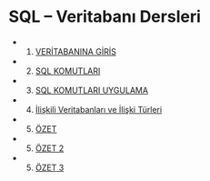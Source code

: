 # SQL – Veritabanı Dersleri

- 1.  [VERİTABANINA GİRİS](veritabanina-giris.md)
- 2.  [SQL KOMUTLARI](sql-komutlari.md)
- 3.  [SQL KOMUTLARI UYGULAMA](sql-komutlari-uygulama.md)

- 4.  [İlişkili Veritabanları ve İlişki Türleri](İlişkili-Veritabanları-ve-İlişki-Türleri.md)

- 5.  [ÖZET](ozet.md)
- 5.  [ÖZET 2](ozet-2.md)
- 5.  [ÖZET 3](ozet-3.md)
